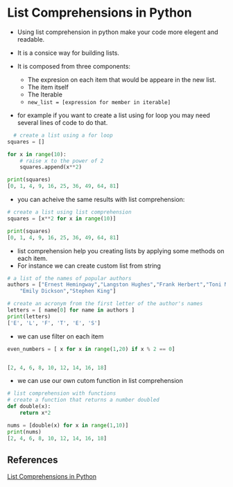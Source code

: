 # List Comprehensions in Python


* Using list comprehension in python make your code more elegent and readable.
* It is a consice way for building lists.
* It is composed from three components:
  - The expresion on each item that would be appeare in the new list.
  - The item itself
  - The Iterable 
  - `new_list = [expression for member in iterable]`

* for example if you want to create a list using for loop you may need several lines of code to do that.
```python
  # create a list using a for loop
squares = []

for x in range(10):
    # raise x to the power of 2
    squares.append(x**2)

print(squares)
[0, 1, 4, 9, 16, 25, 36, 49, 64, 81]
```
* you can acheive the same results with list comprehension:
```python
# create a list using list comprehension
squares = [x**2 for x in range(10)]

print(squares)
[0, 1, 4, 9, 16, 25, 36, 49, 64, 81]
```

* list comprehension help you creating lists by applying some methods on each item.
* For instance we can create custom list from string
```python
# a list of the names of popular authors
authors = ["Ernest Hemingway","Langston Hughes","Frank Herbert","Toni Morrison",
    "Emily Dickson","Stephen King"]

# create an acronym from the first letter of the author's names
letters = [ name[0] for name in authors ]
print(letters)
['E', 'L', 'F', 'T', 'E', 'S']

```

* we can use filter on each item
```python
even_numbers = [ x for x in range(1,20) if x % 2 == 0]


[2, 4, 6, 8, 10, 12, 14, 16, 18]
```
* we can use our own cutom function in list comprehension 
```python
# list comprehension with functions
# create a function that returns a number doubled
def double(x):
    return x*2

nums = [double(x) for x in range(1,10)]
print(nums)
[2, 4, 6, 8, 10, 12, 14, 16, 18]

```

## References 
[List Comprehensions in Python](https://www.pythonforbeginners.com/basics/list-comprehensions-in-python)


